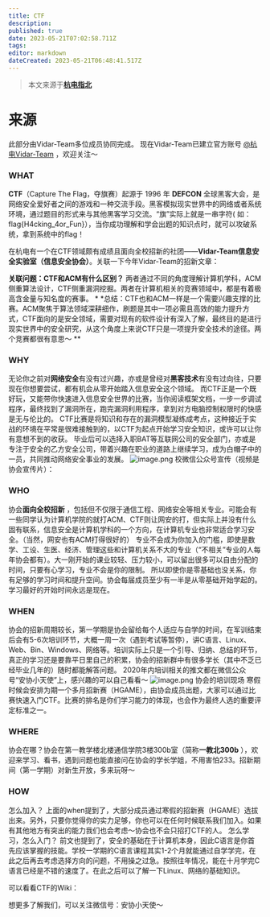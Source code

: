 ```yaml
---
title: CTF
description:
published: true
date: 2023-05-21T07:02:58.711Z
tags:
editor: markdown
dateCreated: 2023-05-21T06:48:41.517Z
---
```


> 本文来源于[**杭电指北**](https://www.yuque.com/hduer/guide)

# 来源

此部分由Vidar-Team多位成员协同完成。
现在Vidar-Team已建立官方账号 [@杭电Vidar-Team](https://www.zhihu.com/people/abd9087ceaaf7efd84362b65f6239d70) ，欢迎关注～

### WHAT

**CTF**（Capture The Flag，夺旗赛）起源于 1996 年 **DEFCON**
全球黑客大会，是网络安全爱好者之间的游戏和一种交流手段。黑客模拟现实世界中的网络或者系统环境，通过题目的形式来与其他黑客学习交流。“旗”实际上就是一串字符(
如：flag{H4cking_4or_Fun}），当你成功理解和学会出题的知识点时，就可以攻破系统，拿到系统中的flag！

在杭电有一个在CTF领域颇有成绩且面向全校招新的社团——**Vidar-Team信息安全实验室（信息安全协会）**。关联一下今年Vidar-Team的招新文章：

**关联问题：CTF和ACM有什么区别？**
两者通过不同的角度理解计算机学科，ACM侧重算法设计，CTF侧重漏洞挖掘。两者在计算机相关的竞赛领域中，都是有着极高含金量与知名度的赛事。
*
*总结：CTF也和ACM一样是一个需要兴趣支撑的比赛。ACM聚焦于算法领域深耕细作，刷题是其中一项必需且高效的能力提升方式，CTF面向的是安全领域，需要对现有的软件设计有深入了解，最终目的是进行现实世界中的安全研究，从这个角度上来说CTF只是一项提升安全技术的途径。两个竞赛都很有意思～
**

### WHY

无论你之前对**网络安全**有没有过兴趣，亦或是曾经对**黑客技术**有没有过向往，只要现在你想要尝试，都有机会从零开始踏入信息安全这个领域。
而CTF正是一个既好玩，又能带你快速进入信息安全世界的比赛，当你阅读框架文档，一步一步调试程序，最终找到了漏洞所在，跑完漏洞利用程序，拿到对方电脑控制权限时的快感是无与伦比的。
CTF比赛是将知识和存在的漏洞模型凝练成考点，这种接近于实战的环境在平常是很难接触到的，以CTF为起点开始学习安全知识，或许可以让你有意想不到的收获。
毕业后可以选择入职BAT等互联网公司的安全部门，亦或是专注于安全的乙方安全公司，带着兴趣在职业的道路上继续学习，成为白帽子中的一员，共同推动网络安全事业的发展。
![image.png](https://cdn.nlark.com/yuque/0/2021/png/2596791/1625368915298-899f3667-4b54-47c4-a453-673560adf5d0.png#clientId=ufc303325-32c4-4&from=paste&id=u679fb9c6&originHeight=514&originWidth=720&originalType=url&ratio=1&size=457793&status=done&style=shadow&taskId=uf91e10b6-2ad4-44a7-83d5-15eeff00fb0)
校微信公众号宣传（视频是协会宣传片）：

### WHO

协会**面向全校招新**
，包括但不仅限于通信工程、网络安全等相关专业。可能会有一些同学认为计算机学院的就打ACM、CTF则让网安的打，但实际上并没有什么固有联系，信息安全是计算机学科的一个方向，在计算机专业也非常适合学习安全。（当然，网安也有ACM打得很好的）
专业不会成为你加入的门槛，即使是数学、工设、生医、经济、管理这些和计算机关系不大的专业（“不相关”专业的人每年协会都有）。大一刚开始的课业较轻、压力较小，可以留出很多可以自由分配的时间，只要有心学习，专业不会是你的限制。
所以即使你是零基础也没关系，你有足够的学习时间和提升空间。协会每届成员至少有一半是从零基础开始学起的。学习最好的开始时间永远是现在。

### WHEN

协会的招新周期较长，第一学期是协会留给每个人适应与自学的时间，在军训结束后会有5-6次培训环节，大概一周一次（遇到考试等暂停），讲C语言、Linux、Web、Bin、Windows、网络等。培训实际上只是一个引导、归纳、总结的环节，真正的学习还是要靠平日里自己的积累，协会的招新群中有很多学长（其中不乏已经毕业几年的）随时都能解答问题。
2020年内培训相关的推文都在微信公众号“安协小天使”上，感兴趣的可以自己看看～
![image.png](https://cdn.nlark.com/yuque/0/2021/png/2596791/1625368915384-7c41a212-2618-46c3-80f6-fd9d01bec49b.png#clientId=ufc303325-32c4-4&from=paste&id=u917e9d13&originHeight=405&originWidth=720&originalType=url&ratio=1&size=567704&status=done&style=none&taskId=u0b3bbef0-80c6-4dd4-ad0c-80f4b957ddd)
协会的培训现场
寒假时候会安排为期一个多月招新赛（HGAME），由协会成员出题，大家可以通过比赛快速入门CTF。比赛的排名是你们学习能力的体现，也会作为最终人选的重要评定标准之一。

### WHERE

协会在哪？协会在第一教学楼北楼通信学院3楼300b室（简称**一教北300b**
），欢迎来学习、看书，遇到问题也能直接问在协会的学长学姐，不用害怕233。招新期间（第一学期）对新生开放，多来玩呀～

### HOW

怎么加入？
上面的when提到了，大部分成员通过寒假的招新赛（HGAME）选拔出来。另外，只要你觉得你的实力足够，你也可以在任何时候联系我们加入。如果有其他地方有突出的能力我们也会考虑～协会也不会只招打CTF的人。
怎么学习，怎么入门？
前文也提到了，安全的基础在于计算机本身，因此C语言是你首先应该掌握的技能。学校一学期的C语言课程其实1-2个月就能通过自学学完，在此之后再去考虑选择方向的问题，不用操之过急。按照往年情况，能在十月学完C语言已经是不错的速度了。在此之后可以了解一下Linux、网络的基础知识。

可以看看CTF的Wiki：

想更多了解我们，可以关注微信号：安协小天使～

